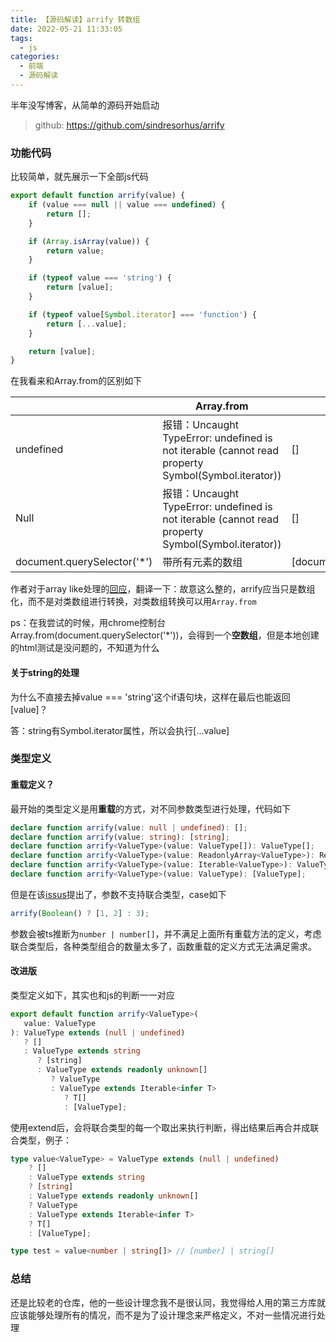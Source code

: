 ```yaml
---
title: 【源码解读】arrify 转数组
date: 2022-05-21 11:33:05
tags:
  - js
categories:
  - 前端
  - 源码解读
---
```

半年没写博客，从简单的源码开始启动
<!--more-->

> github: https://github.com/sindresorhus/arrify

### 功能代码

比较简单，就先展示一下全部js代码

```js
export default function arrify(value) {
	if (value === null || value === undefined) {
		return [];
	}

	if (Array.isArray(value)) {
		return value;
	}

	if (typeof value === 'string') {
		return [value];
	}

	if (typeof value[Symbol.iterator] === 'function') {
		return [...value];
	}

	return [value];
}
```

在我看来和Array.from的区别如下

|                             | Array.from                                                   | arrify                        |
| --------------------------- | ------------------------------------------------------------ | ----------------------------- |
| undefined                   | 报错：Uncaught TypeError: undefined is not iterable (cannot read property Symbol(Symbol.iterator)) | []                            |
| Null                        | 报错：Uncaught TypeError: undefined is not iterable (cannot read property Symbol(Symbol.iterator)) | []                            |
| document.querySelector('*') | 带所有元素的数组                                             | [document.querySelector('*')] |

作者对于array like处理的[回应](https://github.com/sindresorhus/arrify/issues/2)，翻译一下：故意这么整的，arrify应当只是数组化，而不是对类数组进行转换，对类数组转换可以用`Array.from`

ps：在我尝试的时候，用chrome控制台Array.from(document.querySelector('*'))，会得到一个**空数组**，但是本地创建的html测试是没问题的，不知道为什么

#### 关于string的处理

为什么不直接去掉value === 'string'这个if语句块，这样在最后也能返回[value]？

答：string有Symbol.iterator属性，所以会执行[...value]

### 类型定义

#### 重载定义？

最开始的类型定义是用**重载**的方式，对不同参数类型进行处理，代码如下

```ts
declare function arrify(value: null | undefined): [];
declare function arrify(value: string): [string];
declare function arrify<ValueType>(value: ValueType[]): ValueType[];
declare function arrify<ValueType>(value: ReadonlyArray<ValueType>): ReadonlyArray<ValueType>;
declare function arrify<ValueType>(value: Iterable<ValueType>): ValueType[];
declare function arrify<ValueType>(value: ValueType): [ValueType];
```

但是在该[issus](https://github.com/sindresorhus/arrify/issues/8)提出了，参数不支持联合类型，case如下

```ts
arrify(Boolean() ? [1, 2] : 3);
```

参数会被ts推断为`number | number[]`，并不满足上面所有重载方法的定义，考虑联合类型后，各种类型组合的数量太多了，函数重载的定义方式无法满足需求。

#### 改进版

类型定义如下，其实也和js的判断一一对应

```typescript
export default function arrify<ValueType>(
   value: ValueType
): ValueType extends (null | undefined)
   ? []
   : ValueType extends string
      ? [string]
      : ValueType extends readonly unknown[]
         ? ValueType
         : ValueType extends Iterable<infer T>
            ? T[]
            : [ValueType];
```

使用extend后，会将联合类型的每一个取出来执行判断，得出结果后再合并成联合类型，例子：

```typescript
type value<ValueType> = ValueType extends (null | undefined)
	? []
	: ValueType extends string
	? [string]
	: ValueType extends readonly unknown[]
	? ValueType
	: ValueType extends Iterable<infer T>
	? T[]
	: [ValueType];

type test = value<number | string[]> // [number] | string[]
```

### 总结

还是比较老的仓库，他的一些设计理念我不是很认同，我觉得给人用的第三方库就应该能够处理所有的情况，而不是为了设计理念来严格定义，不对一些情况进行处理

